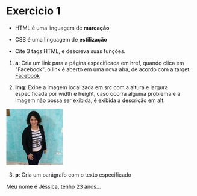 # Exercicio 1

* HTML é uma linguagem de **marcação**

* CSS é uma linguagem de **estilização**

* Cite 3 tags HTML, e descreva suas funções.

1. **a**: Cria um link para a página especificada em href, quando clica em "Facebook", o link é aberto em uma nova aba, de acordo com a target.
<a href = "https://www.facebook.com/JeGallindo" target="_blank"> Facebook </a>

2. **img**: Exibe a imagem localizada em src com a altura e largura especificada por width e height, caso ocorra alguma problema e a imagem não possa ser exibida, é exibida a descrição em alt. 
<img src="Fotos\foto terno.jpg" alt="Jessica Galindo" width="150" height="150">

3. **p**: Cria um parágrafo com o texto especificado 
<p> Meu nome é Jéssica, tenho 23 anos... </p>
